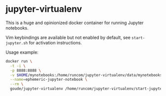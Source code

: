 # jupyter-virtualenv

This is a huge and opinionized docker container for running Jupyter notebooks.

Vim keybindings are available but not enabled by default, see `start-jupyter.sh` for activation instructions.

Usage example:

```sh
docker run \
  -t -i \
  -p 8888:8888 \
  -v $HOME/mynotebooks:/home/runcom/jupyter-virtualenv/data/mynotebooks \
  --name=ephemeric-jupyter-notebook \
  --rm \
  goude/jupyter-virtualenv /home/runcom/jupyter-virtualenv/start-jupyter.sh
```
